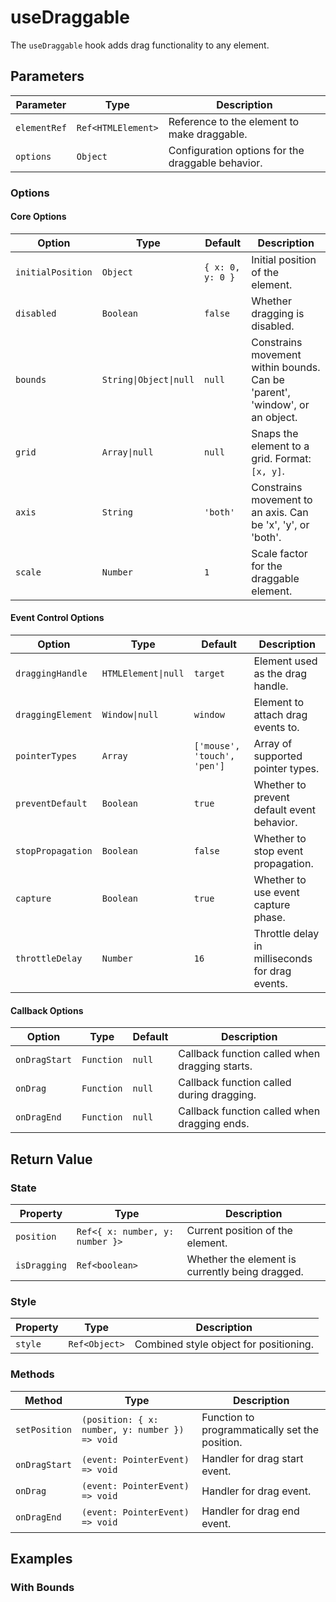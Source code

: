 # useDraggable

The `useDraggable` hook adds drag functionality to any element.

## Parameters

| Parameter | Type | Description |
|-----------|------|-------------|
| `elementRef` | `Ref<HTMLElement>` | Reference to the element to make draggable. |
| `options` | `Object` | Configuration options for the draggable behavior. |

### Options

#### Core Options

| Option | Type | Default | Description |
|--------|------|---------|-------------|
| `initialPosition` | `Object` | `{ x: 0, y: 0 }` | Initial position of the element. |
| `disabled` | `Boolean` | `false` | Whether dragging is disabled. |
| `bounds` | `String\|Object\|null` | `null` | Constrains movement within bounds. Can be 'parent', 'window', or an object. |
| `grid` | `Array\|null` | `null` | Snaps the element to a grid. Format: `[x, y]`. |
| `axis` | `String` | `'both'` | Constrains movement to an axis. Can be 'x', 'y', or 'both'. |
| `scale` | `Number` | `1` | Scale factor for the draggable element. |

#### Event Control Options

| Option | Type | Default | Description |
|--------|------|---------|-------------|
| `draggingHandle` | `HTMLElement\|null` | `target` | Element used as the drag handle. |
| `draggingElement` | `Window\|null` | `window` | Element to attach drag events to. |
| `pointerTypes` | `Array` | `['mouse', 'touch', 'pen']` | Array of supported pointer types. |
| `preventDefault` | `Boolean` | `true` | Whether to prevent default event behavior. |
| `stopPropagation` | `Boolean` | `false` | Whether to stop event propagation. |
| `capture` | `Boolean` | `true` | Whether to use event capture phase. |
| `throttleDelay` | `Number` | `16` | Throttle delay in milliseconds for drag events. |

#### Callback Options

| Option | Type | Default | Description |
|--------|------|---------|-------------|
| `onDragStart` | `Function` | `null` | Callback function called when dragging starts. |
| `onDrag` | `Function` | `null` | Callback function called during dragging. |
| `onDragEnd` | `Function` | `null` | Callback function called when dragging ends. |

## Return Value

### State

| Property | Type | Description |
|----------|------|-------------|
| `position` | `Ref<{ x: number, y: number }>` | Current position of the element. |
| `isDragging` | `Ref<boolean>` | Whether the element is currently being dragged. |

### Style

| Property | Type | Description |
|----------|------|-------------|
| `style` | `Ref<Object>` | Combined style object for positioning. |

### Methods

| Method | Type | Description |
|--------|------|-------------|
| `setPosition` | `(position: { x: number, y: number }) => void` | Function to programmatically set the position. |
| `onDragStart` | `(event: PointerEvent) => void` | Handler for drag start event. |
| `onDrag` | `(event: PointerEvent) => void` | Handler for drag event. |
| `onDragEnd` | `(event: PointerEvent) => void` | Handler for drag end event. |

## Examples

### With Bounds

```
